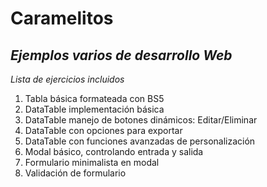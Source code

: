 # Caramelitos
*Ejemplos varios de desarrollo Web*
-

*Lista de ejercicios incluidos*
1. Tabla básica formateada con BS5
2. DataTable implementación básica
3. DataTable manejo de botones dinámicos: Editar/Eliminar
4. DataTable con opciones para exportar
5. DataTable con funciones avanzadas de personalización
6. Modal básico, controlando entrada y salida
7. Formulario minimalista en modal
8. Validación de formulario
